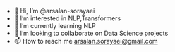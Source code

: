 - 👋 Hi, I’m @arsalan-sorayaei
- 👀 I’m interested in NLP,Transformers
- 🌱 I’m currently learning NLP
- 💞️ I’m looking to collaborate on Data Science projects
- 📫 How to reach me arsalan.sorayaei@gmail.com

<!---
arsalan-sorayaei/arsalan-sorayaei is a ✨ special ✨ repository because its `README.md` (this file) appears on your GitHub profile.
You can click the Preview link to take a look at your changes.
--->
